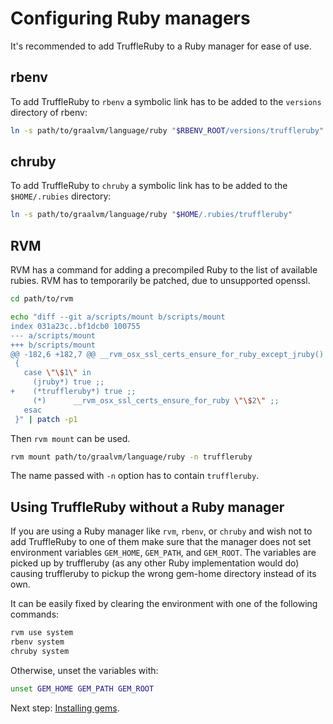 # Configuring Ruby managers

It's recommended to add TruffleRuby to a Ruby manager for ease of use.

## rbenv

To add TruffleRuby to `rbenv` a symbolic link has to be added to the `versions` 
directory of rbenv:

```bash
ln -s path/to/graalvm/language/ruby "$RBENV_ROOT/versions/truffleruby"
```

## chruby

To add TruffleRuby to `chruby` a symbolic link has to be added to the
`$HOME/.rubies`  directory:

```bash
ln -s path/to/graalvm/language/ruby "$HOME/.rubies/truffleruby"
```

## RVM

RVM has a command for adding a precompiled Ruby to the list of available rubies.
RVM has to temporarily be patched, due to unsupported openssl.

```bash
cd path/to/rvm

echo "diff --git a/scripts/mount b/scripts/mount
index 031a23c..bf1dcb0 100755
--- a/scripts/mount
+++ b/scripts/mount
@@ -182,6 +182,7 @@ __rvm_osx_ssl_certs_ensure_for_ruby_except_jruby()
 {
   case \"\$1\" in
     (jruby*) true ;;
+    (*truffleruby*) true ;;
     (*)      __rvm_osx_ssl_certs_ensure_for_ruby \"\$2\" ;;
   esac
 }" | patch -p1
```

Then `rvm mount` can be used.

```bash
rvm mount path/to/graalvm/language/ruby -n truffleruby
```

The name passed with `-n` option has to contain `truffleruby`.

## Using TruffleRuby without a Ruby manager

If you are using a Ruby manager like `rvm`, `rbenv`, or `chruby` and wish not to
add TruffleRuby to one of them  make sure that the manager does not set
environment variables  `GEM_HOME`, `GEM_PATH`, and `GEM_ROOT`.  The variables
are picked up by truffleruby (as any other Ruby  implementation would do)
causing truffleruby to pickup the wrong gem-home  directory instead of its own.

It can be easily fixed by clearing the environment with one of the following 
commands:

```bash
rvm use system
rbenv system
chruby system
```

Otherwise, unset the variables with:

```bash
unset GEM_HOME GEM_PATH GEM_ROOT
```

Next step: [Installing gems](installing-gems.md).
